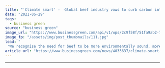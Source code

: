 ```yaml
---
title: "'Climate smart' -  Global beef industry vows to curb carbon intensity by 30 per cent by 2030"
date: "2021-06-29"
tags: 
  - business green
source: "business green"
image_url: "https://www.businessgreen.com/api/v1/wps/2c9f58f/51fa9ab2-7946-487f-b976-1d75d6b084c8/5/Beef-Cattle-Shrule-Leenane-2012-9-185x114.jpg"
image_fp: "/assets/img/post_thumbnails/111.jpg"
lead: "
 'We recognise the need for beef to be more environmentally sound, more socially responsible, and more economically viable,' says Global Roundtable for Sustainable Beef  ..."
article_url: "https://www.businessgreen.com/news/4033637/climate-smart-global-beef-industry-vows-curb-carbon-intensity-cent-2030"
---
```


---
